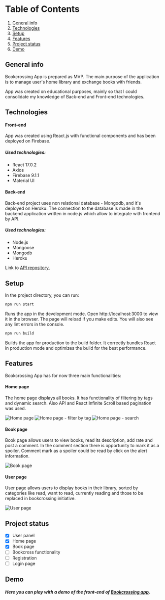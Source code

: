 # Table of Contents

1. [General info](#installation)
2. [Technologies](#example2)
3. [Setup](#third-example)
4. [Features](#features)
5. [Project status](#projectstatus)
5. [Demo](#demo)
## General info

Bookcrossing App is prepared as MVP. The main purpose of the application is to manage user's home library and exchange books with friends.  

App was created on educational purposes, mainly so that I could consolidate my knowledge of Back-end and Front-end technologies.

## Technologies
#### Front-end
App was created using React.js with functional components and has been deployed on Firebase. 

##### Used technologies:
- React  17.0.2
- Axios 
- Firebase 9.1.1
- Material UI
#### Back-end
Back-end project uses non relational database - Mongodb, and it's deployed on Heroku.
The connection to the database is made in the backend application written in node.js
which  allow to integrate with frontend by API.
##### Used technologies:
- Node.js
- Mongoose
- Mongodb
- Heroku


Link to [API repository.](https://github.com/JotGabiga/BookcrossingApp-api) 


## Setup
In the project directory, you can run:
```bash
npm run start
```
Runs the app in the development mode. 
Open http://localhost:3000 to view it in the browser.
The page will reload if you make edits. You will also see any lint errors in the console.           

```bash
npm run build
```
Builds the app for production to the build folder. It correctly bundles React in production mode and optimizes the build for the best performance. 

## Features
Bookcrossing App has for now three main functionalities: 
#### Home page
The home page displays all books. It has functionality of filtering by tags and dynamic search. Also API and React Infinite Scroll based pagination was used.

![Home page](./screenshots/homepage.png)
![Home page - filter by tag](./screenshots/homepage-filterbytag.png)
![Home page - search](./screenshots/homepage-search.png)

#### Book page
Book page allows users to view books, read its description, add rate and post a comment. In the comment section there is opportunity to mark it as a spoiler. Comment mark as a spoiler could be read by click on the alert information.

![Book page](./screenshots/bookpage.png)

#### User page
User page allows users to display books in their library, sorted by categories like read, want to read, currently reading and those to be replaced in bookcrossing initiative. 

![User page](./screenshots/userpage.png)


<!-- The page is full Responsive. RWD was  introduced by adding CSS3 media queries, flexible images and elements sized in relative units. 

Before implementation UI was first design with Figma.  -->

<!-- ![Figma](figma.png) -->

## Project status
 -[x] User panel 
 -[x] Home page
 -[x] Book page 
 -[ ] Bookcross functionality  
 -[ ] Registration  
 -[ ] Login page 

## Demo
##### Here you can play with a demo of the front-end of [Bookcrossing app](https://bookcrossing-328121.web.app/).
